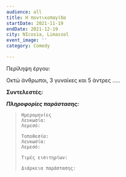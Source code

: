 ```yaml
---
audience: all
title: Η ποντικοπαγίδα
startDate: 2021-11-19
endDate: 2021-12-19
city: NIcosia, Limassol
event_image: ''
category: Comedy

---
```

Περίληψη έργου:

Οκτώ άνθρωποι, 3 γυναίκες και 5 άντρες .....

**Συντελεστές:**

**_Πληροφορίες παράστασης:_**

>     Ημερομηνίες
>     Λευκωσία:
>     Λεμεσό:
>     
>     Τοποθεσία:
>     Λευκωσία:
>     Λεμεσό:
>     
>     Τιμές εισιτηρίων:
>     
>     Διάρκεια παράστασης:
>     
>
